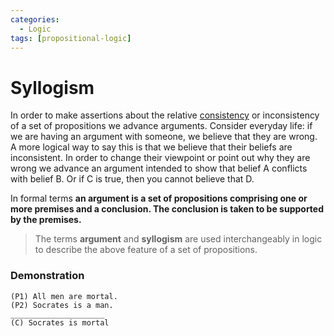 ```yaml
---
categories:
  - Logic
tags: [propositional-logic]
---
```


# Syllogism

In order to make assertions about the relative
[consistency](Logical_consistency.md) or inconsistency
of a set of propositions we advance arguments. Consider everyday life: if we are
having an argument with someone, we believe that they are wrong. A more logical
way to say this is that we believe that their beliefs are inconsistent. In order
to change their viewpoint or point out why they are wrong we advance an argument
intended to show that belief A conflicts with belief B. Or if C is true, then
you cannot believe that D.

In formal terms **an argument is a set of propositions comprising one or more
premises and a conclusion. The conclusion is taken to be supported by the
premises.**

> The terms **argument** and **syllogism** are used interchangeably in logic to
> describe the above feature of a set of propositions.

### Demonstration

```
(P1) All men are mortal.
(P2) Socrates is a man.
_____________________
(C) Socrates is mortal
```
